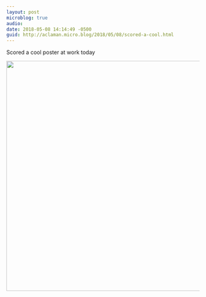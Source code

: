```yaml
---
layout: post
microblog: true
audio: 
date: 2018-05-08 14:14:49 -0500
guid: http://aclaman.micro.blog/2018/05/08/scored-a-cool.html
---
```

Scored a cool poster at work today

<img src="http://micro.alexclaman.com/uploads/2018/ade90ae63c.jpg" width="600" height="600" />
